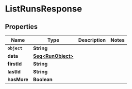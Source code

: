 

# ListRunsResponse


## Properties

Name | Type | Description | Notes
------------ | ------------- | ------------- | -------------
**`object`** | **String** |  | 
**data** | [**Seq&lt;RunObject&gt;**](RunObject.md) |  | 
**firstId** | **String** |  | 
**lastId** | **String** |  | 
**hasMore** | **Boolean** |  | 




